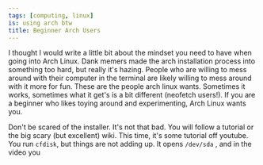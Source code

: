 ```yaml
---
tags: [computing, linux]
is: using arch btw
title: Beginner Arch Users
---
```


I thought I would write a little bit about the mindset you need to have when going into Arch Linux. Dank memers made the arch installation process into something too hard, but really it's hazing. People who are willing to mess around with their computer in the terminal are likely willing to mess around with it more for fun. These are the people arch linux wants. Sometimes it works, sometimes what it get's is a bit different (neofetch users!). If you are a beginner who likes toying around and experimenting, Arch Linux wants you.

Don't be scared of the installer. It's not that bad. You will follow a tutorial or the big scary (but excellent) wiki. This time, it's some tutorial off youtube. You run `cfdisk`, but things are not adding up. It opens `/dev/sda` , and in the video you